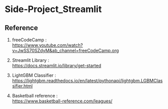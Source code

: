 # Side-Project_Streamlit

## Reference
1. freeCodeCamp :  
https://www.youtube.com/watch?v=JwSS70SZdyM&ab_channel=freeCodeCamp.org

2. Streamlit Library :  
https://docs.streamlit.io/library/get-started

3. LightGBM Classifier :  
https://lightgbm.readthedocs.io/en/latest/pythonapi/lightgbm.LGBMClassifier.html

4. Basketball reference :  
https://www.basketball-reference.com/leagues/
